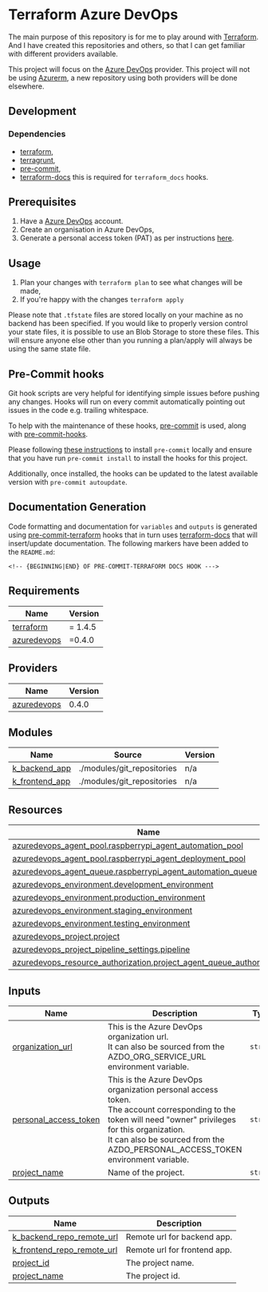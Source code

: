 # Terraform Azure DevOps

The main purpose of this repository is for me to play around with [Terraform](https://www.terraform.io/). And I have created this repositories and others, so that I can get familiar with different providers available.

This project will focus on the [Azure DevOps](https://github.com/microsoft/terraform-provider-azuredevops) provider. This project will not be using [Azurerm](https://github.com/hashicorp/terraform-provider-azurerm), a new repository using both providers will be done elsewhere.

## Development

### Dependencies

- [terraform](https://www.terraform.io/),
- [terragrunt](https://terragrunt.gruntwork.io/),
- [pre-commit](https://pre-commit.com/),
- [terraform-docs](https://terraform-docs.io/) this is required for `terraform_docs` hooks.

## Prerequisites

1. Have a [Azure DevOps](https://digitalocean.com) account. 
2. Create an organisation in Azure DevOps,
3. Generate a personal access token (PAT) as per instructions [here](https://registry.terraform.io/providers/microsoft/azuredevops/latest/docs/guides/authenticating_using_the_personal_access_token).

## Usage

1. Plan your changes with `terraform plan` to see what changes will be made,
2. If you're happy with the changes `terraform apply`

Please note that `.tfstate` files are stored locally on your machine as no backend has been specified. If you would like to properly version control your state files, it is possible to use an Blob Storage to store these files. This will ensure anyone else other than you running a plan/apply will always be using the same state file.

## Pre-Commit hooks

Git hook scripts are very helpful for identifying simple issues before pushing any changes. Hooks will run on every commit automatically pointing out issues in the code e.g. trailing whitespace.

To help with the maintenance of these hooks, [pre-commit](https://pre-commit.com/) is used, along with [pre-commit-hooks](https://pre-commit.com/#install).

Please following [these instructions](https://pre-commit.com/#install) to install `pre-commit` locally and ensure that you have run `pre-commit install` to install the hooks for this project.

Additionally, once installed, the hooks can be updated to the latest available version with `pre-commit autoupdate`.

## Documentation Generation

Code formatting and documentation for `variables` and `outputs` is generated using [pre-commit-terraform](https://github.com/antonbabenko/pre-commit-terraform/releases) hooks that in turn uses [terraform-docs](https://github.com/terraform-docs/terraform-docs) that will insert/update documentation. The following markers have been added to the `README.md`:
```
<!-- {BEGINNING|END} OF PRE-COMMIT-TERRAFORM DOCS HOOK --->
```
<!-- BEGINNING OF PRE-COMMIT-TERRAFORM DOCS HOOK --->
## Requirements

| Name | Version |
|------|---------|
| <a name="requirement_terraform"></a> [terraform](#requirement\_terraform) | = 1.4.5 |
| <a name="requirement_azuredevops"></a> [azuredevops](#requirement\_azuredevops) | =0.4.0 |

## Providers

| Name | Version |
|------|---------|
| <a name="provider_azuredevops"></a> [azuredevops](#provider\_azuredevops) | 0.4.0 |

## Modules

| Name | Source | Version |
|------|--------|---------|
| <a name="module_k_backend_app"></a> [k\_backend\_app](#module\_k\_backend\_app) | ./modules/git_repositories | n/a |
| <a name="module_k_frontend_app"></a> [k\_frontend\_app](#module\_k\_frontend\_app) | ./modules/git_repositories | n/a |

## Resources

| Name | Type |
|------|------|
| [azuredevops_agent_pool.raspberrypi_agent_automation_pool](https://registry.terraform.io/providers/microsoft/azuredevops/0.4.0/docs/resources/agent_pool) | resource |
| [azuredevops_agent_pool.raspberrypi_agent_deployment_pool](https://registry.terraform.io/providers/microsoft/azuredevops/0.4.0/docs/resources/agent_pool) | resource |
| [azuredevops_agent_queue.raspberrypi_agent_automation_queue](https://registry.terraform.io/providers/microsoft/azuredevops/0.4.0/docs/resources/agent_queue) | resource |
| [azuredevops_environment.development_environment](https://registry.terraform.io/providers/microsoft/azuredevops/0.4.0/docs/resources/environment) | resource |
| [azuredevops_environment.production_environment](https://registry.terraform.io/providers/microsoft/azuredevops/0.4.0/docs/resources/environment) | resource |
| [azuredevops_environment.staging_environment](https://registry.terraform.io/providers/microsoft/azuredevops/0.4.0/docs/resources/environment) | resource |
| [azuredevops_environment.testing_environment](https://registry.terraform.io/providers/microsoft/azuredevops/0.4.0/docs/resources/environment) | resource |
| [azuredevops_project.project](https://registry.terraform.io/providers/microsoft/azuredevops/0.4.0/docs/resources/project) | resource |
| [azuredevops_project_pipeline_settings.pipeline](https://registry.terraform.io/providers/microsoft/azuredevops/0.4.0/docs/resources/project_pipeline_settings) | resource |
| [azuredevops_resource_authorization.project_agent_queue_authorization](https://registry.terraform.io/providers/microsoft/azuredevops/0.4.0/docs/resources/resource_authorization) | resource |

## Inputs

| Name | Description | Type | Default | Required |
|------|-------------|------|---------|:--------:|
| <a name="input_organization_url"></a> [organization\_url](#input\_organization\_url) | This is the Azure DevOps organization url. <br>It can also be sourced from the AZDO\_ORG\_SERVICE\_URL environment variable. | `string` | n/a | yes |
| <a name="input_personal_access_token"></a> [personal\_access\_token](#input\_personal\_access\_token) | This is the Azure DevOps organization personal access token. <br>The account corresponding to the token will need "owner" privileges for this organization. <br>It can also be sourced from the AZDO\_PERSONAL\_ACCESS\_TOKEN environment variable. | `string` | n/a | yes |
| <a name="input_project_name"></a> [project\_name](#input\_project\_name) | Name of the project. | `string` | n/a | yes |

## Outputs

| Name | Description |
|------|-------------|
| <a name="output_k_backend_repo_remote_url"></a> [k\_backend\_repo\_remote\_url](#output\_k\_backend\_repo\_remote\_url) | Remote url for backend app. |
| <a name="output_k_frontend_repo_remote_url"></a> [k\_frontend\_repo\_remote\_url](#output\_k\_frontend\_repo\_remote\_url) | Remote url for frontend app. |
| <a name="output_project_id"></a> [project\_id](#output\_project\_id) | The project name. |
| <a name="output_project_name"></a> [project\_name](#output\_project\_name) | The project id. |
<!-- END OF PRE-COMMIT-TERRAFORM DOCS HOOK --->
